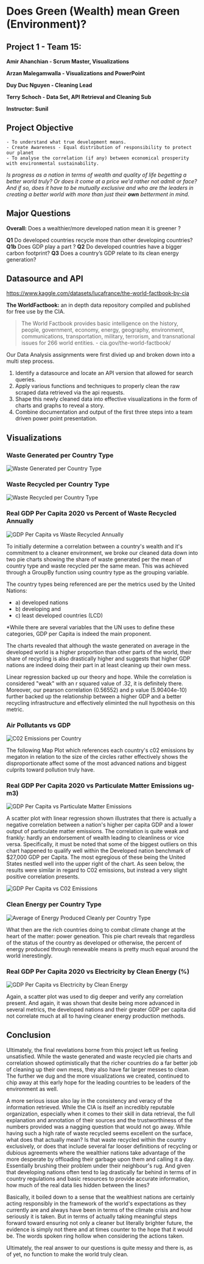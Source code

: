 # Does Green (Wealth) mean Green (Environment)?


## Project 1 - Team 15:

**Amir Ahanchian - Scrum Master, Visualizations**

**Arzan Malegamwalla - Visualizations and PowerPoint**

**Duy Duc Nguyen - Cleaning Lead**

**Terry Schoch - Data Set, API Retrieval and Cleaning Sub**

**Instructor: Sunil**



## Project Objective

    - To understand what true development means. 
    - Create Awareness - Equal distribution of responsibility to protect our planet 
    - To analyse the correlation (if any) between economical prosperity with environmental sustainability. 

*Is progress as a nation in terms of wealth and quality of life begetting a better world truly? Or does it come at a price we'd rather not admit or face? And if so, does it have to be mutually exclusive and who are the leaders in creating a better world with more than just their **own** betterment in mind.*


## Major Questions


**Overall:** Does a wealthier/more developed nation mean it is greener ?

**Q1** Do developed countries recycle more than other developing countries? 
    **Q1b** Does GDP play a part ? 
**Q2** Do developed countries have a bigger carbon footprint? 
**Q3** Does a country’s GDP relate to its clean energy generation?


## Datasource and API

https://www.kaggle.com/datasets/lucafrance/the-world-factbook-by-cia

**The WorldFactbook:** an in depth data repository compiled and published for free use by the CIA.

>The World Factbook provides basic intelligence on the history, people, government, economy, energy, geography, environment, communications, transportation, military, terrorism, and transnational issues for 266 world entities. - cia.gov/the-world-factbook/


Our Data Analysis assignments were first divied up and broken down into a multi step process.

1. Identify a datasource and locate an API version that allowed for search queries.
2. Apply various functions and techniques to properly clean the raw scraped data retrieved via the api requests.
3. Shape this newly cleaned data into effective visualizations in the form of charts and graphs to reveal a story.
4. Combine documentation and output of the first three steps into a team driven power point presentation.


## Visualizations

### Waste Generated per Country Type
![Waste Generated per Country Type](https://github.com/AmirAhanchian/Project-1-Group-15/blob/Final/Coding/output_data/Fig%209%20Average%20Waste%20Generated%20per%20Country%20Type.png?raw=true)


### Waste Recycled per Country Type
![Waste Recycled per Country Type](https://github.com/AmirAhanchian/Project-1-Group-15/blob/Final/Coding/output_data/Fig%2010%20Average%20Waste%20Recycled%20per%20Country%20Type.png?raw=true)


### Real GDP Per Capita 2020 vs Percent of Waste Recycled Annually
![GDP Per Capita vs Waste Recycled Annually](https://github.com/AmirAhanchian/Project-1-Group-15/blob/Final/Coding/output_data/Fig%203%20Real%20GDP%20Per%20Capita%202020%20vs%20%25%20of%20Wasted%20Recycled%20Annually.png?raw=true)

To initially determine a correlation between a country's wealth and it's commitment to a cleaner environment, we broke our cleaned data down into two pie charts showing the share of waste generated per the mean of country type and waste recycled per the same mean. This was achieved through a GroupBy function using country type as the grouping variable.

The country types being referenced are per the metrics used by the United Nations: 
- a) developed nations
- b) developing and 
- c) least developed countries (LCD) 

*While there are several variables that the UN uses to define these categories, GDP per Capita is indeed the main proponent. 

The charts revealed that although the waste generated on average in the developed world is a higher proportion than other parts of the world, their share of recycling is also drastically higher and suggests that higher GDP nations are indeed doing their part in at least cleaning up their own mess.

Linear regression backed up our theory and hope. While the correlation is considered "weak" with an r squared value of .32, it is definitely there. Moreover, our pearson correlation (0.56552) and p value (5.90404e-10) further backed up the relationship between a higher GDP and a better recycling infrastructure and effectively eliminted the null hypothesis on this metric.


### Air Pollutants vs GDP
![C02 Emissions per Country](https://github.com/AmirAhanchian/Project-1-Group-15/blob/Final/Coding/output_data/map%20of%20countries%20and%20co2%20emission.png?raw=true)

The following Map Plot which references each country's c02 emissions by megaton in relation to the size of the circles rather effectively shows the disproportionate affect some of the most advanced nations and biggest culprits toward pollution truly have. 


### Real GDP Per Capita 2020 vs Particulate Matter Emissions ug-m3)
![GDP Per Capita vs Particulate Matter Emissions](https://github.com/AmirAhanchian/Project-1-Group-15/blob/Final/Coding/output_data/Fig%202%20Real%20GDP%20Per%20Capita%20vs%20Particulate%20Matter%20Emissions%20(ug-m3).png?raw=true)

A scatter plot with linear regression shown illustrates that there is actually a negative correlation between a nation's higher per capita GDP and a lower output of particulate matter emissions. The correlation is quite weak and frankly: hardly an endorsement of wealth leading to cleanliness or vice versa. Specifically, it must be noted that some of the biggest outliers on this chart happened to qualify well within the Developed nation benchmark of $27,000 GDP per Capita. The most egregious of these being the United States nestled well into the upper right of the chart. As seen below, the results were similar in regard to C02 emissions, but instead a very slight positive correlation presents.

![GDP Per Capita vs C02 Emissions](https://github.com/AmirAhanchian/Project-1-Group-15/blob/Final/Coding/output_data/Fig%201%20Real%20GDP%20Per%20Capita%202020%20vs%20CO2%20Emissions.png?raw=true)


### Clean Energy per Country Type
![Average of Energy Produced Cleanly per Country Type](https://github.com/AmirAhanchian/Project-1-Group-15/blob/Final/Coding/output_data/Fig%2011%20Average%20of%20Energy%20Produced%20Cleanly%20per%20Country%20Type.png?raw=true)

What then are the rich countries doing to combat climate change at the heart of the matter: power geneation. This pie chart  reveals that regardless of the status of the country as developed or otherwise, the percent of energy produced through renewable means is pretty much equal around the world inerestingly. 


### Real GDP Per Capita 2020 vs Electricity by Clean Energy (%)
![GDP Per Capita vs Electricity by Clean Energy](https://github.com/AmirAhanchian/Project-1-Group-15/blob/Final/Coding/output_data/Fig%204%20Real%20GDP%20Per%20Capita%202020%20vs%20Electricity%20by%20Clean%20Energy%20(%25).png?raw=true)

Again, a scatter plot was used to dig deeper and verify any correlation present. And again, it was shown that desite being more advanced in several metrics, the developed nations and their greater GDP per capita did not correlate much at all to having cleaner energy production methods. 




## Conclusion

Ultimately, the final revelations borne from this project left us feeling unsatisfied. While the waste generated and waste recycled pie charts and correlation showed optimistically that the richer countries do a far better job of cleaning up their own mess, they also have far larger messes to clean. The further we dug and the more visualizations we created, continued to chip away at this early hope for the leading countries to be leaders of the environment as well. 

A more serious issue also lay in the consistency and veracy of the information retrieved. While the CIA is itself an incredibly reputable organization, especially when it comes to their skill in data retrieval, the full explanation and annotation of their sources and the trustworthiness of the numbers provided was a nagging question that would not go away. While having such a high rate of waste recycled seems excellent on the surface, what does that actually mean? Is that waste recycled within the country exclusively, or does that include several far looser definitions of recycling or dubious agreements where the wealthier nations take advantage of the more desperate by offloading their garbage upon them and calling it a day. Essentially brushing their problem under their neighbour's rug. And given that developing nations often tend to lag drastically far behind in terms of in country regulations and basic resources to provide accurate information, how much of the real data lies hidden between the lines? 

Basically, it boiled down to a sense that the wealthiest nations are certainly acting responsibly in the framework of the world's expectations as they currently are and always have been in terms of the climate crisis and how seriously it is taken. But in terms of actually taking meaningful steps forward toward ensuring not only a cleaner but literally brighter future, the evidence is simply not there and at times counter to the hope that it would be. The words spoken ring hollow when considering the actions taken. 

Ultimately, the real answer to our questions is quite messy and there is, as of yet, no function to make the world truly clean.